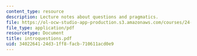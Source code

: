 ```yaml
---
content_type: resource
description: Lecture notes about questions and pragmatics.
file: https://ol-ocw-studio-app-production.s3.amazonaws.com/courses/24-954-pragmatics-in-linguistic-theory-fall-2006/3402264124d31ff8facb710611acd0e9_introquestions.pdf
file_type: application/pdf
resourcetype: Document
title: introquestions.pdf
uid: 34022641-24d3-1ff8-facb-710611acd0e9
---
```

